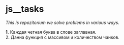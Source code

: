 # js__tasks

<i>This is repozitorium we solve problems in various ways.</i>

<b>1.</b> Каждая четная буква в слове заглавная.</br></hr>
</b>2. </b>Данна функция с массивом и количеством чанков.
